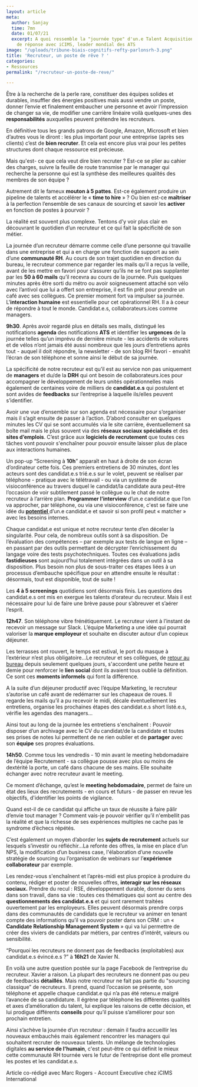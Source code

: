```yaml
---
layout: article
meta:
  author: Sanjay
  time: 7mn
  date: 01/07/21
  excerpt: A quoi ressemble la "journée type" d'un.e Talent Acquisition ? Eléments
    de réponse avec iCIMS, leader mondial des ATS
image: "/uploads/tribune-biais-cognitifs-refty-parlonsrh-3.png"
title: 'Recruteur, un poste de rêve ? '
categories:
- Ressources
permalink: "/recruteur-un-poste-de-reve/"

---
```

Être à la recherche de la perle rare, constituer des équipes solides et durables, insuffler des énergies positives mais aussi vendre un poste, donner l’envie et finalement embaucher une personne et avoir l’impression de changer sa vie, de modifier une carrière linéaire voilà quelques-unes des **responsabilités** auxquelles peuvent prétendre les recruteurs.

En définitive tous les grands patrons de Google, Amazon, Microsoft et bien d’autres vous le diront : les plus important pour une entreprise (après ses clients) c’est de **bien recruter**. Et cela est encore plus vrai pour les petites structures dont chaque ressource est précieuse.

Mais qu'est- ce que cela veut dire bien recruter ? Est-ce se plier au cahier des charges, suivre la feuille de route transmise par le manager qui recherche la personne qui est la synthèse des meilleures qualités des membres de son équipe ?

Autrement dit le fameux **mouton à 5 pattes**. Est-ce également produire un pipeline de talents et accélérer le « **time to hire** » ? Ou bien est-ce **maîtriser** à la perfection l’ensemble de ses canaux de sourcing et savoir les **activer** en fonction de postes à pourvoir ?

La réalité est souvent plus complexe. Tentons d’y voir plus clair en découvrant le quotidien d’un recruteur et ce qui fait la spécificité de son métier.

La journée d’un recruteur démarre comme celle d’une personne qui travaille dans une entreprise et qui a en charge une fonction de support au sein d’une **communauté RH**. Au cours de son trajet quotidien en direction du bureau, le recruteur commence par regarder les mails qu’il a reçus la veille, avant de les mettre en favori pour s’assurer qu’ils ne se font pas supplanter par les **50 à 60 mails** qu’il recevra au cours de la journée. Puis quelques minutes après être sorti du métro ou avoir soigneusement attaché son vélo avec l’antivol que lui a offert son entreprise, il est fin prêt pour prendre un café avec ses collègues. Ce premier moment fort va impulser sa journée. L'**interaction humaine** est essentielle pour cet opérationnel RH. Il a à coeur de répondre à tout le monde. Candidat.e.s, collaborateurs.ices comme managers.

**9h30**. Après avoir regardé plus en détails ses mails, distingué les notifications **agenda** des notifications **ATS** et identifier les **urgences** de la journée telles qu’un imprévu de dernière minute - les accidents de voitures et de vélos n’ont jamais été aussi nombreux que les jours d’entretiens après tout - auquel il doit répondre, la newsletter - de son blog RH favori - envahit l’écran de son téléphone et sonne ainsi le début de sa journée.

La spécificité de notre recruteur est qu’il est au service non pas uniquement de **managers** et du/de la **DRH** qui ont besoin de collaborateurs.ices pour accompagner le développement de leurs unités opérationnelles mais également de centaines voire de milliers de **candidat.e.s** qui postulent et sont avides de **feedbacks** sur l’entreprise à laquelle ils/elles peuvent s’identifier.

Avoir une vue d’ensemble sur son agenda est nécessaire pour s’organiser mais il s’agit ensuite de passer à l’action. D’abord consulter en quelques minutes les CV qui se sont accumulés via le site carrière, éventuellement sa boîte mail mais le plus souvent via des **réseaux sociaux spécialisés** et des **sites d’emplois**. C’est grâce aux **logiciels de recrutement** que toutes ces tâches vont pouvoir s'enchaîner pour pouvoir ensuite laisser plus de place aux interactions humaines.

Un pop-up “Screening à **10h**” apparaît en haut à droite de son écran d’ordinateur cette fois. Ces premiers entretiens de 30 minutes, dont les acteurs sont des candidat.e.s trié.e.s sur le volet, peuvent se réaliser par téléphone - pratique avec le télétravail -  ou via un système de visioconférence au travers duquel le candidat/la candidate aura peut-être l’occasion de voir subtilement passé le collègue ou le chat de notre recruteur à l’arrière plan.  **Programmer l’interview** d’un.e candidat.e que l’on va approcher, par téléphone, ou via une visioconférence, c'est se faire une idée du [**potentiel** ](https://blog.refty.co/5-outils-pour-mesurer-potentiel-candidat/)d’un.e candidat.e et savoir si son profil peut « matcher » avec les besoins internes.

Chaque candidat.e est unique et notre recruteur tente d’en déceler la singularité. Pour cela, de nombreux outils sont à sa disposition. De l’évaluation des compétences – par exemple aux tests de langue en ligne – en passant par des outils permettant de décrypter l’enrichissement du langage voire des tests psychotechniques. Toutes ces évaluations jadis **fastidieuses** sont aujourd’hui totalement intégrées dans un outil à sa disposition. Plus besoin non plus de sous-traiter ces étapes liées à un processus d’embauche spécifique pour en attendre ensuite le résultat : désormais, tout est disponible, tout de suite !

Les **4 à 5 screenings** quotidiens sont désormais finis. Les questions des candidat.e.s ont mis en exergue les talents d’orateur du recruteur. Mais il est nécessaire pour lui de faire une brève pause pour s’abreuver et s’aérer l’esprit.

**12h47**. Son téléphone vibre frénétiquement. Le recruteur vient à l’instant de recevoir un message sur Slack. L’équipe Marketing a une idée qui pourrait valoriser la **marque employeur** et souhaite en discuter autour d’un copieux déjeuner.

Les terrasses ont rouvert, le temps est estival, le port du masque à l’extérieur n’est plus obligatoire...Le recruteur et ses collègues, de [retour au bureau](https://blog.refty.co/5-conseils-a-suivre-a-l-aube-du-retour-au-bureau/) depuis seulement quelques jours, s'accordent une petite heure et demie pour renforcer le **lien social** dont ils avaient tous oublié la définition. Ce sont ces **moments informels** qui font la différence.

A la suite d’un déjeuner productif avec l’équipe Marketing, le recruteur s’autorise un café avant de redémarrer sur les chapeaux de roues. Il regarde les mails qu’il a pu recevoir le midi, décale éventuellement les entretiens, organise les prochaines étapes des candidat.e.s short listé.e.s, vérifie les agendas des managers...

Ainsi tout au long de la journée les entretiens s'enchaînent : Pouvoir disposer d’un archivage avec le CV du candidat/de la candidate et toutes ses prises de notes lui permettent de ne rien oublier et de **partager** avec son **équipe** ses propres évaluations.

**14h50**. Comme tous les vendredis - 10 min avant le meeting hebdomadaire de l’équipe Recrutement - sa collègue pousse avec plus ou moins de dextérité la porte, un café dans chacune de ses mains. Elle souhaite échanger avec notre recruteur avant le meeting.

Ce moment d’échange, qu’est le **meeting hebdomadaire**,  permet de faire un état des lieux des recrutements - en cours et futurs -  de passer en revue les objectifs, d'identifier les points de vigilance.

Quand est-il de ce candidat qui affiche un taux de réussite à faire pâlir d’envie tout manager ? Comment vais-je pouvoir vérifier qu’il n'embellit pas la réalité et que la richesse de ses expériences multiples ne cache pas le syndrome d’échecs répétés.

C’est également un moyen d’aborder les **sujets de recrutement** actuels sur lesquels s’investir ou réfléchir...La refonte des offres, la mise en place d’un NPS, la modification d’un business case, l'élaboration d’une nouvelle stratégie de sourcing ou l’organisation de webinars sur l’**expérience collaborateur** par exemple.

Les rendez-vous s'enchaînent et l’après-midi est plus propice à produire du contenu, rédiger et poster de nouvelles offres, **interagir sur les réseaux sociaux.** Prendre du recul : RSE, développement durable, donner du sens dans son travail, dans sa vie : toutes ces thématiques qui sont au centre des **questionnements des candidat.e.s** et qui sont rarement traitées ouvertement par les employeurs. Elles peuvent désormais prendre corps dans des communautés de candidats que le recruteur va animer en tenant compte des informations qu’il va pouvoir poster dans son CRM : un « **Candidate Relationship Management System** » qui va lui permettre de créer des viviers de candidats par métiers, par centres d’intérêt, valeurs ou sensibilité.

“Pourquoi les recruteurs ne donnent pas de feedbacks (exploitables) aux candidat.e.s évincé.e.s  ?” à **16h21** de Xavier N.

En voilà une autre question postée sur la page Facebook de l’entreprise du recruteur. Xavier a raison. La plupart des recruteurs ne donnent pas ou peu de feedbacks **détaillés**. Mais notre recruteur ne fait pas partie du "sourcing classique” de recruteurs. Il prend, quand l’occasion se présente,  son téléphone et appelle chaque candidat.e qui n’a pas été retenu.e malgré l’avancée de sa candidature. Il égrène par téléphone les différentes qualités et axes d’amélioration du talent, lui explique les raisons de cette décision, et lui prodigue différents **conseils** pour qu’il puisse s’améliorer pour son prochain entretien.

Ainsi s’achève la journée d’un recruteur : demain il faudra accueillir les nouveaux embauchés mais également rencontrer les managers qui souhaitent recruter de nouveaux talents. Un mélange de technologies digitales **au service de l'humain**, c'est peut-être ce qui définit le mieux cette communauté RH tournée vers le futur de l’entreprise dont elle promeut les postes et les candidat.e.s.

Article co-rédigé avec Marc Rogers - Account Executive chez iCIMS International

<!-- Start of HubSpot Embed Code -->
<script type="text/javascript" id="hs-script-loader" async defer src="//js.hs-scripts.com/9017898.js"></script>
<!-- End of HubSpot Embed Code -->